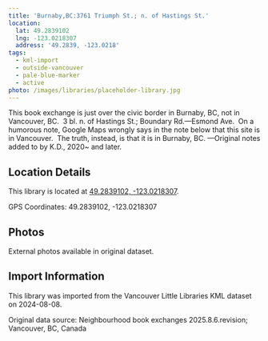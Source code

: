 ```yaml
---
title: 'Burnaby,BC:3761 Triumph St.; n. of Hastings St.'
location:
  lat: 49.2839102
  lng: -123.0218307
  address: '49.2839, -123.0218'
tags:
  - kml-import
  - outside-vancouver
  - pale-blue-marker
  - active
photo: /images/libraries/placeholder-library.jpg
---
```

This book exchange is just over the civic border in Burnaby, BC, not in Vancouver, BC.  3 bl. n. of Hastings St.; Boundary Rd.—Esmond Ave. 
On a humorous note, Google Maps wrongly says in the note below that this site is in Vancouver.  The truth, instead, is that it is in Burnaby, BC.
—Original notes added to by K.D., 2020~ and later.

## Location Details

This library is located at [49.2839102, -123.0218307](https://www.google.com/maps?q=49.2839102,-123.0218307).

GPS Coordinates: 49.2839102, -123.0218307

## Photos

External photos available in original dataset.

## Import Information

This library was imported from the Vancouver Little Libraries KML dataset on 2024-08-08.

Original data source: Neighbourhood book exchanges 2025.8.6.revision; Vancouver, BC, Canada
